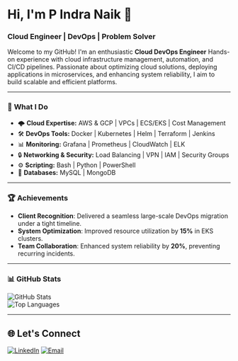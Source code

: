 # Hi, I'm P Indra Naik 👋
### Cloud Engineer | DevOps | Problem Solver

Welcome to my GitHub! I'm an enthusiastic **Cloud DevOps Engineer** Hands-on experience with cloud infrastructure management, automation, and CI/CD pipelines. Passionate about optimizing cloud solutions, deploying applications in microservices, and enhancing system reliability, I aim to build scalable and efficient platforms.

---

### 🚀 **What I Do**
- 🌩️ **Cloud Expertise:** AWS & GCP | VPCs | ECS/EKS | Cost Management 
- 🛠️ **DevOps Tools:** Docker | Kubernetes | Helm | Terraform | Jenkins
- 📊 **Monitoring:** Grafana | Prometheus | CloudWatch | ELK
- 🔒 **Networking & Security:** Load Balancing | VPN | IAM | Security Groups
- ⚙️ **Scripting:** Bash | Python | PowerShell
- 💾 **Databases:** MySQL | MongoDB

---

### 🏆 **Achievements**
- **Client Recognition**: Delivered a seamless large-scale DevOps migration under a tight timeline.  
- **System Optimization**: Improved resource utilization by **15%** in EKS clusters.  
- **Team Collaboration**: Enhanced system reliability by **20%**, preventing recurring incidents.

---

### 📊 **GitHub Stats**
![GitHub Stats](https://github-readme-stats.vercel.app/api?username=IndraNaik&show_icons=true&theme=radical)  
![Top Languages](https://github-readme-stats.vercel.app/api/top-langs/?username=IndraNaik&layout=compact&theme=radical)

---

## 🌐 **Let's Connect**
[![LinkedIn](https://img.shields.io/badge/LinkedIn-%230077B5.svg?style=for-the-badge&logo=linkedin&logoColor=white)](https://[www.linkedin.com/in/your-profile](https://www.linkedin.com/in/pathlavath-indra-naik-a450a0188/))
[![Email](https://img.shields.io/badge/Email-%23EA4335.svg?style=for-the-badge&logo=gmail&logoColor=white)](mailto:indraanaik@gmail.com)
